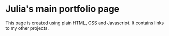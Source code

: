 # Julia's main portfolio page

This page is created using plain HTML, CSS and Javascript. It contains links to my other projects. 
